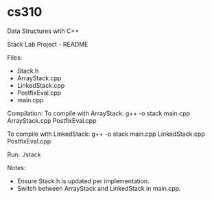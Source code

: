 # cs310
Data Structures with C++

Stack Lab Project - README

Files:
- Stack.h
- ArrayStack.cpp
- LinkedStack.cpp
- PostfixEval.cpp
- main.cpp

Compilation:
To compile with ArrayStack:
g++ -o stack main.cpp ArrayStack.cpp PostfixEval.cpp

To compile with LinkedStack:
g++ -o stack main.cpp LinkedStack.cpp PostfixEval.cpp

Run:
./stack

Notes:
- Ensure Stack.h is updated per implementation.
- Switch between ArrayStack and LinkedStack in main.cpp.

